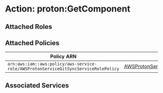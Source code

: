 # Action: proton:GetComponent

## Attached Roles

## Attached Policies

| Policy ARN | Policy Name |
|------------|-------------|
| `arn:aws:iam::aws:policy/aws-service-role/AWSProtonServiceGitSyncServiceRolePolicy` | [AWSProtonServiceGitSyncServiceRolePolicy](../policies.md#awsprotonservicegitsyncservicerolepolicy) |

## Associated Services

